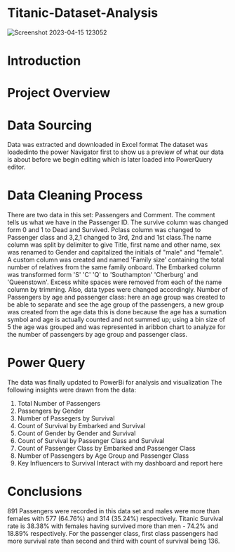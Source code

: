 # Titanic-Dataset-Analysis
![Screenshot 2023-04-15 123052](https://user-images.githubusercontent.com/115046602/232221410-8efbd934-918c-452c-96ab-9b222694b3a7.png)
# Introduction
# Project Overview
# Data Sourcing
Data was extracted and downloaded in Excel format
The dataset was loadedinto the power Navigator first to show us a preview of what our data is about before we begin editing which is later loaded into PowerQuery editor.
# Data Cleaning Process
There are two data in this set: Passengers and Comment. The comment tells us what we have in the Passenger ID. The survive column was changed form 0 and 1 to Dead and Survived. Pclass column was changed to Passenger class and 3,2,1 changed to 3rd, 2nd and 1st class.The name column was split by delimiter to give Title, first name and other name, sex was renamed to Gender and capitalized the initials of "male" and "female". A custom column was created and named 'Family size' containing the total number of relatives from the same family onboard. The Embarked column was transformed form 'S' 'C' 'Q' to 'Southampton' 'Cherburg' and 'Queenstown'. Excess white spaces were removed from each of the name column by trimming. Also, data types were changed accordingly. Number of Passengers by age and passenger class: here an age group was created to be able to separate and see the age group of the passengers, a new group was created from the age data this is done because the age has a sumation symbol and age is actually counted and not summed up; using a bin size of 5 the age was grouped and was represented in aribbon chart to analyze for the number of passengers by age group and passenger class.
# Power Query
The data was finally updated to PowerBi for analysis and visualization
The following insights were drawn from the data:
1. Total Number of Passengers
2. Passengers by Gender
3. Number of Passegers by Survival
4. Count of Survival by Embarked and Survival
5. Count of Gender by Gender and Survival
6. Count of Survival by Passenger Class and Survival
7. Count of Passenger Class by Embarked and Passenger Class
8. Number of Passengers by Age Group and Passenger Class
9. Key Influencers to Survival
Interact with my dashboard and report here
# Conclusions
891 Passengers were recorded in this data set and males were more than females with 577 (64.76%) and 314 (35.24%) respectively. Titanic Survival rate is 38.38% with females having survived more than men - 74.2% and 18.89% respectively. For the passenger class, first class passengers had more survival rate than second and third with count of survival being 136.
